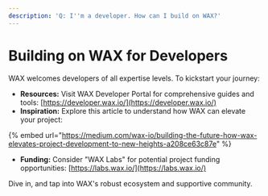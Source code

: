 ```yaml
---
description: 'Q: I''m a developer. How can I build on WAX?'
---
```


# Building on WAX for Developers

WAX welcomes developers of all expertise levels. To kickstart your journey:

* **Resources:** Visit WAX Developer Portal for comprehensive guides and tools: [https://developer.wax.io/](https://developer.wax.io/)
* **Inspiration:** Explore this article to understand how WAX can elevate your project:&#x20;

{% embed url="https://medium.com/wax-io/building-the-future-how-wax-elevates-project-development-to-new-heights-a208ce63c87e" %}

* **Funding:** Consider "WAX Labs" for potential project funding opportunities: [https://labs.wax.io/](https://labs.wax.io/)

Dive in, and tap into WAX's robust ecosystem and supportive community.
